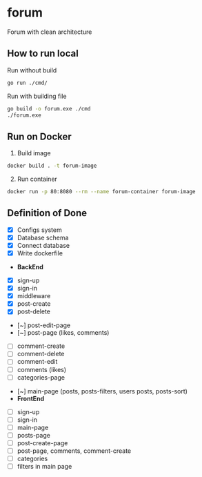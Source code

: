 # forum
Forum with clean architecture

## How to run local
Run without build
```bash
go run ./cmd/
```

Run with building file
```bash
go build -o forum.exe ./cmd
./forum.exe
```

## Run on Docker
1. Build image
```bash
docker build . -t forum-image
```
2. Run container
```bash
docker run -p 80:8080 --rm --name forum-container forum-image
```

## Definition of Done
- [x] Configs system
- [x] Database schema
- [x] Connect database
- [x] Write dockerfile
- **BackEnd**
- [x] sign-up
- [x] sign-in
- [x] middleware
- [x] post-create
- [x] post-delete
- [~] post-edit-page
- [~] post-page (likes, comments)
- [ ] comment-create 
- [ ] comment-delete 
- [ ] comment-edit 
- [ ] comments (likes)
- [ ] categories-page
- [~] main-page (posts, posts-filters, users posts, posts-sort)
- **FrontEnd** 
- [ ] sign-up
- [ ] sign-in
- [ ] main-page
- [ ] posts-page
- [ ] post-create-page
- [ ] post-page, comments, comment-create
- [ ] categories
- [ ] filters in main page